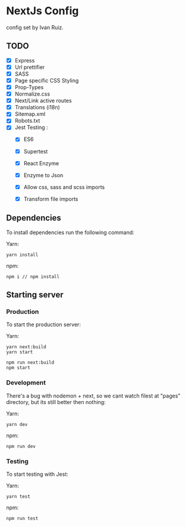 # NextJs Config 

config set by Ivan Ruiz.

## TODO

- [x] Express
- [x] Url prettifier
- [x] SASS
- [x] Page specific CSS Styling
- [x] Prop-Types
- [x] Normalize.css
- [x] Next/Link active routes
- [x] Translations (i18n)
- [x] Sitemap.xml
- [x] Robots.txt
- [x] Jest Testing :  
    -  [x] ES6 
    -  [x] Supertest
    -  [x] React Enzyme 
    -  [x] Enzyme to Json
    -  [x] Allow css, sass and scss imports
    -  [x] Transform file imports


## Dependencies

To install dependencies run the following command: 

Yarn:
```
yarn install
```

npm: 
```
npm i // npm install
```

## Starting server

### Production

To start the production server: 

Yarn: 
```
yarn next:build
yarn start
```

```
npm run next:build
npm start
```

### Development

There's a bug with nodemon + next, so we cant watch filest at "pages" directory, but its still better then nothing: 

Yarn: 
```
yarn dev
```

npm: 
```
npm run dev
```


### Testing 

To start testing with Jest: 

Yarn: 
```
yarn test
```

npm:
```
npm run test
```